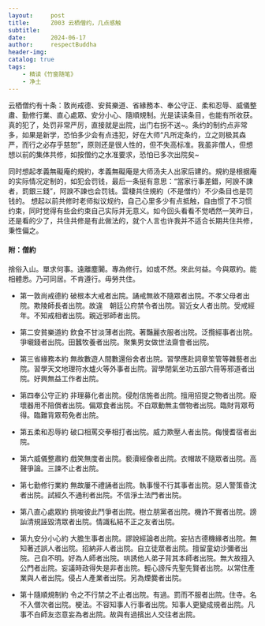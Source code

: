 ```yaml
---
layout:     post
title:      Z003 云栖僧约，几点感触
subtitle:   
date:       2024-06-17
author:     respectBuddha
header-img: 
catalog: true
tags:
    - 精读《竹窗随笔》
    - 净土
---
```


云栖僧约有十条：敦尚戒德、安貧樂道、省緣務本、奉公守正、柔和忍辱、威儀整肅、勤修行業、直心處眾、安分小心、隨順規制。光是读读条目，也能有所收获。真的犯了，处罚非常严厉，直接就是出院，出门右拐不送~。条约的制约点非常多，如果是新学，恐怕多少会有点违犯，好在大师“凡所定条约，立之则极其森严，而行之必存乎慈恕”，原则还是很人性的，但不失高标准。我虽非僧人，但想想以前的集体共修，如按僧约之水准要求，恐怕已多次出院矣~

同时想起孝義無礙庵的規約，孝義無礙庵是大师汤夫人出家后建的。規約是根据庵的实际情况定制的，如犯会罚钱，最后一条挺有意思：“當家行事差錯，阿諛不諫者，罰銀三錢”，阿諛不諫也会罚钱。雲棲共住規約（不是僧约）不少条目也是罚钱的。
想起以前共修时老师拟议规约，自己心里多少有点抵触，自由惯了不习惯约束，同时觉得有些会约束自己实际并无意义。如今回头看看不觉哂然一笑昨日，还是看的少了，共住共修是有此做法的，就个人言也许我并不适合长期共住共修，秉性偏之。

#### 附：僧約
捨俗入山。單求何事。遠離塵闠。專為修行。如或不然。來此何益。今與眾約。能相體悉。乃可同居。不肯遵行。毋勞共住。

- 第一敦尚戒德約
破根本大戒者出院。誦戒無故不隨眾者出院。不孝父母者出院。欺陵師長者出院。故違　朝廷公府禁令者出院。習近女人者出院。受戒經年。不知戒相者出院。親近邪師者出院。

- 第二安貧樂道約
飲食不甘淡薄者出院。著豔麗衣服者出院。泛攬經事者出院。爭嚫錢者出院。田蠶牧養者出院。聚集男女做世法齋會者出院。

- 第三省緣務本約
無故數遊人間數還俗舍者出院。習學應赴詞章笙管等雜藝者出院。習學天文地理符水爐火等外事者出院。習學閉氣坐功五部六冊等邪道者出院。好興無益工作者出院。

- 第四奉公守正約
非理募化者出院。侵剋信施者出院。擅用招提之物者出院。廢壞器用不陪償者出院。偏眾食者出院。不白眾動無主僧物者出院。臨財背眾苟得。臨難背眾苟免者出院。

- 第五柔和忍辱約
破口相罵交拳相打者出院。威力欺壓人者出院。侮慢耆宿者出院。

- 第六威儀整肅約
戲笑無度者出院。褻瀆經像者出院。衣帽故不隨眾者出院。高聲爭論。三諫不止者出院。

- 第七勤修行業約
無故屢不禮誦者出院。執事慢不行其事者出院。惡人警策昏沈者出院。試經久不通利者出院。不信淨土法門者出院。

- 第八直心處眾約
挑唆彼此鬥爭者出院。樹立朋黨者出院。機詐不實者出院。謗訕清規誣毀清眾者出院。情識私結不正之友者出院。

- 第九安分小心約
大膽生事者出院。謬說經論者出院。妄拈古德機緣者出院。無知著述誤人者出院。招納非人者出院。自立徒眾者出院。擅留童幼沙彌者出院。己自不明。好為人師者出院。哄誘他人弟子背其本師者出院。無大故擅入公門者出院。妄議時政得失是非者出院。輕心謗斥先聖先賢者出院。以常住產業與人者出院。侵占人產業者出院。另為煙爨者出院。

- 第十隨順規制約
令之不行禁之不止者出院。有過。罰而不服者出院。住寺。名不入僧次者出院。梗法。不容知事人行事者出院。知事人更變成規者出院。凡事不白師友恣意妄為者出院。故與有過擯出人交往者出院。
